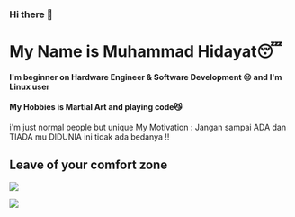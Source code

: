 ### Hi there 👋
# My Name is Muhammad Hidayat😴
#### I'm beginner on Hardware Engineer & Software Development 😐 and I'm Linux user
#### My Hobbies is Martial Art and playing code😼
 i'm just normal people but unique
 My Motivation : Jangan sampai ADA dan TIADA mu DIDUNIA ini tidak ada bedanya !!
## Leave of your comfort zone

<a href="https://github.com/hd4y2t/github-profile-views-counter">
    <img src="https://komarev.com/ghpvc/?username=antonkomarev">
</a>

[Ÿ HŸPE]: https://yhype.halp.im
[GitHub Profile Views Counter]: https://github.com/hd4y2t/github-profile-views-counter

![](https://hit.yhype.halp.im/github/profile?user_id=52199422&color=dc143c)

